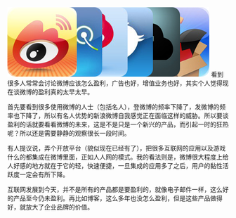 <img src="/blog/images/weibo.png"/>
看到很多人常常会讨论微博应该怎么盈利，广告也好，增值业务也好，其实个人觉得现在谈微博的盈利真的太早太早。

首先要看到很多使用微博的人士（包括名人），登微博的频率下降了，发微博的频率也下降了，所以有名人优势的新浪微博自我感觉正在面临这样的威胁。所以要谈盈利的话就要看看微博的未来，这是不是只是一个新兴的产品，而引起一时的狂热呢？所以还是需要静静的观察很长一段时间。

有人提议说，弄个开放平台（貌似现在已经有了），把很多互联网的应用以及游戏什么的都集成在微博里面，正如人人网的模式。我的看法则是，微博很大程度上给人好感的地方就在于它的轻，快速便捷，一旦集成的应用多了之后，用户的黏性活跃度一定会有所下降。

互联网发展到今天，并不是所有的产品都是要盈利的，就像电子邮件一样，这么好的产品至今仍未盈利。再比如博客，这么多年也没怎么盈利，但是这些产品做得好，就放大了企业品牌的价值。